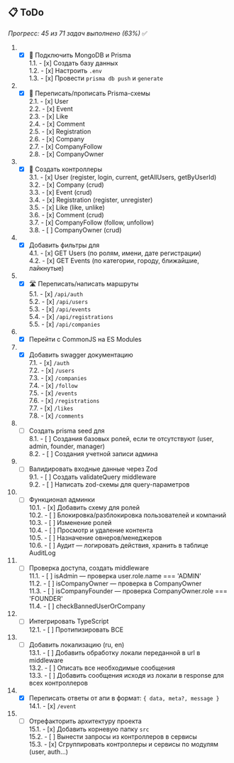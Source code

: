 ## 📋 ToDo

_Прогресс: 45 из 71 задач выполнено (63%)_ ✅

1. - [x] 🔌 Подключить MongoDB и Prisma  
  1.1. - [x] Создать базу данных  
  1.2. - [x] Настроить `.env`  
  1.3. - [x] Провести `prisma db push` и `generate`

2. - [x] 🧱 Переписать/прописать Prisma-схемы  
  2.1. - [x] User  
  2.2. - [x] Event  
  2.3. - [x] Like  
  2.4. - [x] Comment  
  2.5. - [x] Registration  
  2.6. - [x] Company  
  2.7. - [x] CompanyFollow  
  2.8. - [x] CompanyOwner

3. - [x] 🧠 Создать контроллеры  
  3.1. - [x] User (register, login, current, getAllUsers, getByUserId)  
  3.2. - [x] Company (crud)  
  3.3. - [x] Event (crud)  
  3.4. - [x] Registration (register, unregister)  
  3.5. - [x] Like (like, unlike)  
  3.6. - [x] Comment (crud)  
  3.7. - [x] CompanyFollow (follow, unfollow)  
  3.8. - [ ] CompanyOwner (crud)

4. - [x] Добавить фильтры для  
  4.1. - [x] GET Users (по ролям, имени, дате регистрации)  
  4.2. - [x] GET Events (по категории, городу, ближайшие, лайкнутые)

5. - [x] 🛣️ Переписать/написать маршруты  
  5.1. - [x] `/api/auth`  
  5.2. - [x] `/api/users`  
  5.3. - [x] `/api/events`  
  5.4. - [x] `/api/registrations`  
  5.5. - [x] `/api/companies`

6. - [x] Перейти с CommonJS на ES Modules

7. - [x] Добавить swagger документацию  
  7.1. - [x] `/auth`  
  7.2. - [x] `/users`  
  7.3. - [x] `/companies`  
  7.4. - [x] `/follow`  
  7.5. - [x] `/events`  
  7.6. - [x] `/registrations`  
  7.7. - [x] `/likes`  
  7.8. - [x] `/comments`

8. - [ ] Создать prisma seed для  
  8.1. - [ ] Создания базовых ролей, если те отсутствуют (user, admin, founder, manager)  
  8.2. - [ ] Создания учетной записи админа

9. - [ ] Валидировать входные данные через Zod  
  9.1. - [ ] Создать validateQuery middleware  
  9.2. - [ ] Написать zod-схемы для query-параметров

10. - [ ] Функционал админки  
  10.1. - [x] Добавить схему для ролей  
  10.2. - [ ] Блокировка/разблокировка пользователей и компаний  
  10.3. - [ ] Изменение ролей  
  10.4. - [ ] Просмотр и удаление контента  
  10.5. - [ ] Назначение овнеров/менеджеров  
  10.6. - [ ] Аудит — логировать действия, хранить в таблице AuditLog

11. - [ ] Проверка доступа, создать middleware  
  11.1. - [ ] isAdmin — проверка user.role.name === 'ADMIN'  
  11.2. - [ ] isCompanyOwner — проверка в CompanyOwner  
  11.3. - [ ] isCompanyFounder — проверка CompanyOwner.role === 'FOUNDER'  
  11.4. - [ ] checkBannedUserOrCompany

12. - [ ] Интегрировать TypeScript  
  12.1. - [ ] Протипизировать ВСЕ

13. - [ ] Добавить локализацию (ru, en)  
  13.1. - [ ] Добавить обработку локали переданной в url в middleware  
  13.2. - [ ] Описать все необходимые сообщения  
  13.3. - [ ] Добавить сообщения исходя из локали в response для всех контроллеров

14. - [x] Переписать ответы от апи в формат: `{ data, meta?, message }`  
  14.1. - [x] `/event`

15. - [ ] Отрефакторить архитектуру проекта  
  15.1. - [x] Добавить корневую папку `src`  
  15.2. - [ ] Вынести запросы из контроллеров в сервисы  
  15.3. - [x] Сгруппировать контроллеры и сервисы по модулям (user, auth...)
